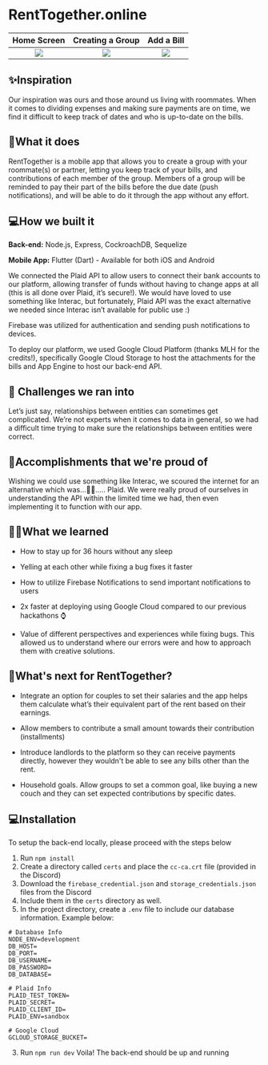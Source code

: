 # RentTogether.online
Home Screen           |  Creating a Group |  Add a Bill |
:-------------------------:|:-------------------------:|:-------------------------:
![](https://i.imgur.com/r9ZAzzk.png)  |  ![](https://i.imgur.com/xkN3G1K.png) |  ![](https://i.imgur.com/xkN3G1K.png)

## ✨Inspiration
Our inspiration was ours and those around us living with roommates. When it comes to dividing expenses and making sure payments are on time, we find it difficult to keep track of dates and who is up-to-date on the bills.

## 📜What it does

RentTogether is a mobile app that allows you to create a group with your roommate(s) or partner, letting you keep track of your bills, and contributions of each member of the group. Members of a group will be reminded to pay their part of the bills before the due date (push notifications), and will be able to do it through the app without any effort.

## 💻How we built it
<b>Back-end:</b> Node.js, Express, CockroachDB, Sequelize

<b>Mobile App:</b> Flutter (Dart) - Available for both iOS and Android

We connected the Plaid API to allow users to connect their bank accounts to our platform, allowing transfer of funds without having to change apps at all (this is all done over Plaid, it’s secure!). We would have loved to use something like Interac, but fortunately, Plaid API was the exact alternative we needed since Interac isn’t available for public use :)

Firebase was utilized for authentication and sending push notifications to devices.

To deploy our platform, we used Google Cloud Platform (thanks MLH for the credits!), specifically Google Cloud Storage to host the attachments for the bills and App Engine to host our back-end API.

## 🤯 Challenges we ran into

Let’s just say, relationships between entities can sometimes get complicated. We’re not experts when it comes to data in general, so we had a difficult time trying to make sure the relationships between entities were correct.

## 🥳Accomplishments that we're proud of

Wishing we could use something like Interac, we scoured the internet for an alternative which was...🥁🥁….. Plaid. We were really proud of ourselves in understanding the API within the limited time we had, then even implementing it to function with our app.

## 👩‍🎓What we learned

* How to stay up for 36 hours without any sleep

* Yelling at each other while fixing a bug fixes it faster

* How to utilize Firebase Notifications to send important notifications to users

* 2x faster at deploying using Google Cloud compared to our previous hackathons ⌚

* Value of different perspectives and experiences while fixing bugs. This allowed us to understand where our errors were and how to approach them with creative solutions.

## 🤔What's next for RentTogether?

* Integrate an option for couples to set their salaries and the app helps them calculate what’s their equivalent part of the rent based on their earnings.

* Allow members to contribute a small amount towards their contribution (installments)

* Introduce landlords to the platform so they can receive payments directly, however they wouldn't be able to see any bills other than the rent.

* Household goals. Allow groups to set a common goal, like buying a new couch and they can set expected contributions by specific dates.

## 💻Installation

To setup the back-end locally, please proceed with the steps below

1. Run ```npm install```
2. Create a directory called ```certs``` and place the ```cc-ca.crt``` file (provided in the Discord)
3. Download the ```firebase_credential.json``` and ```storage_credentials.json``` files from the Discord
4. Include them in the ```certs``` directory as well.
3. In the project directory, create a ```.env``` file to include our database information. Example below:

```
# Database Info
NODE_ENV=development
DB_HOST=
DB_PORT=
DB_USERNAME=
DB_PASSWORD=
DB_DATABASE=

# Plaid Info
PLAID_TEST_TOKEN=
PLAID_SECRET=
PLAID_CLIENT_ID=
PLAID_ENV=sandbox

# Google Cloud
GCLOUD_STORAGE_BUCKET=
```

3. Run ```npm run dev```
Voila! The back-end should be up and running
